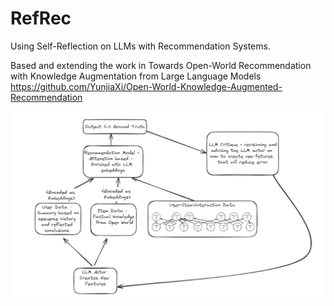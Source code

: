 # RefRec

Using Self-Reflection on LLMs with Recommendation Systems.

Based and extending the work in Towards Open-World Recommendation with Knowledge Augmentation from Large Language Models
https://github.com/YunjiaXi/Open-World-Knowledge-Augmented-Recommendation


![Alt text](self-reflection-image.png)
